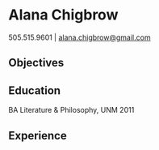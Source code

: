 # Alana Chigbrow 
505.515.9601 | alana.chigbrow@gmail.com 

## Objectives

## Education
BA Literature & Philosophy, UNM 2011

## Experience
